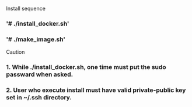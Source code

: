 Install sequence
### '# ./install_docker.sh'
### '# ./make_image.sh'


Caution
### 1. While ./install_docker.sh, one time must put the sudo passward when asked.
### 2. User who execute install must have valid private-public key set in ~/.ssh directory.
